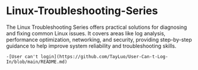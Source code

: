 # Linux-Troubleshooting-Series
The Linux Troubleshooting Series offers practical solutions for diagnosing and fixing common Linux issues. It covers areas like log analysis, performance optimization, networking, and security, providing step-by-step guidance to help improve system reliability and troubleshooting skills.

    -[User can't login](https://github.com/TayLuo/User-Can-t-Log-In/blob/main/README.md)
